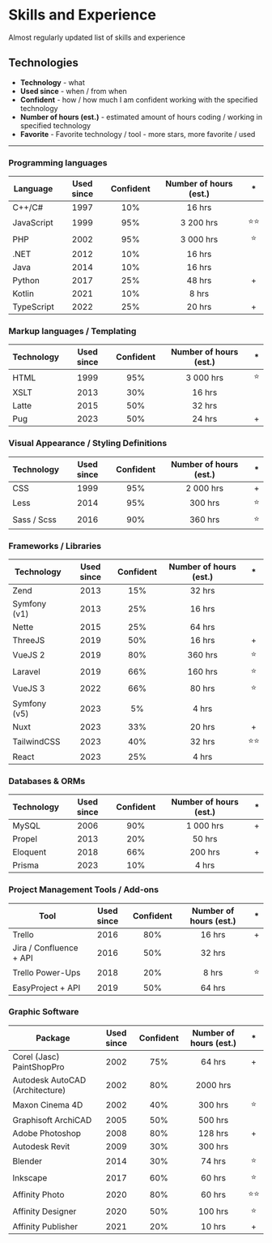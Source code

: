 # Skills and Experience
Almost regularly updated list of skills and experience

## Technologies

- **Technology** - what
- **Used since** - when / from when
- **Confident** - how / how much I am confident working with the specified technology
- **Number of hours (est.)** - estimated amount of hours coding / working in specified technology
- **Favorite** - Favorite technology / tool - more stars, more favorite / used
____

### Programming languages

| Language | Used since | Confident | Number of hours (est.) | * |
| --- | :---: | :---: | :---: | :---: |
| C++/C# | 1997 | 10% | 16 hrs | |
| JavaScript | 1999 | 95% | 3 200 hrs | ⭐⭐ |
| PHP | 2002 | 95% | 3 000 hrs | ⭐ |
| .NET | 2012 | 10% | 16 hrs | |
| Java | 2014 | 10% | 16 hrs | |
| Python | 2017 | 25% | 48 hrs | + |
| Kotlin | 2021 | 10% | 8 hrs | |
| TypeScript | 2022 | 25% | 20 hrs | + |

### Markup languages / Templating

| Technology | Used since | Confident | Number of hours (est.) | * |
| --- | :---: | :---: | :---: | :---: |
| HTML | 1999 | 95% | 3 000 hrs | ⭐ |
| XSLT | 2013 | 30% | 16 hrs | |
| Latte | 2015 | 50% | 32 hrs | |
| Pug | 2023 | 50% | 24 hrs | + |

### Visual Appearance / Styling Definitions

| Technology | Used since | Confident | Number of hours (est.) | * |
| --- | :---: | :---: | :---: | :---: |
| CSS | 1999 | 95% | 2 000 hrs | + |
| Less | 2014 | 95% | 300 hrs | ⭐ |
| Sass / Scss | 2016 | 90% | 360 hrs | ⭐ |

### Frameworks / Libraries

| Technology | Used since | Confident | Number of hours (est.) | * |
| --- | :---: | :---: | :---: | :---: |
| Zend | 2013 | 15% | 32 hrs | |
| Symfony (v1) | 2013 | 25% | 16 hrs | |
| Nette | 2015 | 25% | 64 hrs | |
| ThreeJS | 2019 | 50% | 16 hrs | + |
| VueJS 2 | 2019 | 80% | 360 hrs | ⭐ |
| Laravel | 2019 | 66% | 160 hrs | ⭐ |
| VueJS 3 | 2022 | 66% | 80 hrs | ⭐ |
| Symfony (v5) | 2023 | 5% | 4 hrs | |
| Nuxt | 2023 | 33% | 20 hrs | + |
| TailwindCSS | 2023 | 40% | 32 hrs | ⭐⭐ |
| React | 2023 | 25% | 4 hrs | |

### Databases & ORMs

| Technology | Used since | Confident | Number of hours (est.) | * |
| --- | :---: | :---: | :---: | :---: |
| MySQL | 2006 | 90% | 1 000 hrs | + |
| Propel | 2013 | 20% | 50 hrs | |
| Eloquent | 2018 | 66% | 200 hrs | + |
| Prisma | 2023 | 10% | 4 hrs | |

### Project Management Tools / Add-ons

| Tool | Used since | Confident | Number of hours (est.) | * |
| --- | :---: | :---: | :---: | :---: |
| Trello | 2016 | 80% | 16 hrs | + |
| Jira / Confluence + API | 2016 | 50% | 32 hrs | |
| Trello Power-Ups | 2018 | 20% | 8 hrs | ⭐ |
| EasyProject + API | 2019 | 50% | 64 hrs | |

### Graphic Software

| Package | Used since | Confident | Number of hours (est.) | * |
| --- | :---: | :---: | :---: | :---: |
| Corel (Jasc) PaintShopPro | 2002 | 75% | 64 hrs | + |
| Autodesk AutoCAD (Architecture) | 2002 | 80% | 2000 hrs | |
| Maxon Cinema 4D | 2002 | 40% | 300 hrs | ⭐ | 
| Graphisoft ArchiCAD | 2005 | 50% | 500 hrs | |
| Adobe Photoshop | 2008 | 80% | 128 hrs | + |
| Autodesk Revit | 2009 | 30% | 300 hrs | |
| Blender | 2014 | 30% | 74 hrs | ⭐ |
| Inkscape | 2017 | 60% | 60 hrs | ⭐ |
| Affinity Photo | 2020 | 80% | 60 hrs | ⭐⭐ |
| Affinity Designer | 2020 | 50% | 100 hrs | ⭐ |
| Affinity Publisher | 2021 | 20% | 10 hrs | + |
